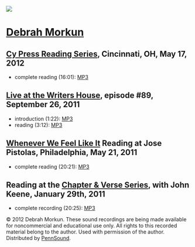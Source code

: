 ![](http://media.sas.upenn.edu/pennsound/authors/Morkun/debrah-morkun.jpg)

[Debrah Morkun](http://www.debrahmorkun.com/)
=============================================

[Cy Press Reading Series](Cy-Press.php), Cincinnati, OH, May 17, 2012
---------------------------------------------------------------------

-   complete reading (16:01): [MP3](http://media.sas.upenn.edu/pennsound/authors/Morkun/Morkun-Debrah_Cy-Press-Series_Cincinnati_5-17-12.mp3)

[Live at the Writers House](http://writing.upenn.edu/wh/involved/series/live/), episode \#89, September 26, 2011
----------------------------------------------------------------------------------------------------------------

-   introduction (1:22): [MP3](http://media.sas.upenn.edu/LiveKWH/2011/Live_KWH_89/Morkun-Deborah_Intro_Live-89_KWH-UPenn_09-26-2011.mp3)
-   reading (3:12): [MP3](http://media.sas.upenn.edu/LiveKWH/2011/Live_KWH_89/Morkun-Deborah_Poem_Live-89_KWH-UPenn_09-26-2011.mp3)

[Whenever We Feel Like It](Whenever-We-Feel-Like-It.php) Reading at Jose Pistolas, Philadelphia, May 21, 2011
-------------------------------------------------------------------------------------------------------------

-   complete reading (20:21): [MP3](http://media.sas.upenn.edu/pennsound/groups/Whenever-We-Feel-Like-It/5-21-11/Morkun-Debra_Complete-Reading_WWFLI_Jose-Pistolas_Philadelphia_5-21-11.MP3)

Reading at the [Chapter & Verse Series](http://writing.upenn.edu/pennsound/x/Chapterhouse.php), with John Keene, January 29th, 2011
-----------------------------------------------------------------------------------------------------------------------------------

-   complete recording (20:25): [MP3](https://media.sas.upenn.edu/pennsound/groups/Chapterhouse%20Series/CH-V/Morkun-Debrah_01_Complete%20Reading_Chapter-and-Verse_PHL_1-29-11.mp3)

  

© 2012 Debrah Morkun. These sound recordings are being made available for noncommercial and
educational use only. All rights to this recorded material belong to the author. Used with permission of the author.
Distributed by [PennSound](http://writing.upenn.edu/pennsound).
